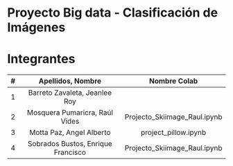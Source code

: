 # Proyecto Big data - Clasificación de Imágenes

# Integrantes
|  **#** | **Apellidos, Nombre** | **Nombre Colab** |
| :---: | :---: | :---: |
|  1 | Barreto Zavaleta, Jeanlee Roy||
|  2 | Mosquera Pumaricra, Raúl Vides | Projecto_Skiimage_Raul.ipynb | 
|  3 | Motta Paz, Angel Alberto| project_pillow.ipynb | 
|  4 | Sobrados Bustos, Enrique Francisco| Projecto_Skiimage_Raul.ipynb |
